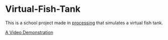 # Virtual-Fish-Tank

This is a school project made in [processing](https://processing.org/) that simulates a virtual fish tank.


[A Video Demonstration](https://youtu.be/NJ0Un-DpDyI)
